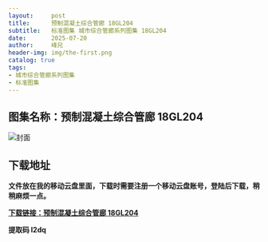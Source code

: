 ```yaml
---
layout:     post
title:      预制混凝土综合管廊 18GL204
subtitle:   标准图集 城市综合管廊系列图集 18GL204
date:       2025-07-20
author:     峰兄
header-img: img/the-first.png
catalog: true
tags:
- 城市综合管廊系列图集
- 标准图集
---
```

## 图集名称：预制混凝土综合管廊 18GL204
![封面](https://pic1.imgdb.cn/item/687e0dc658cb8da5c8c9ef23.jpg)


## 下载地址 
**文件放在我的移动云盘里面，下载时需要注册一个移动云盘账号，登陆后下载，稍稍麻烦一点。**  
  
[**下载链接：预制混凝土综合管廊 18GL204**](https://caiyun.139.com/w/i/2oxwBVVUxvch3)


**提取码 l2dq**

